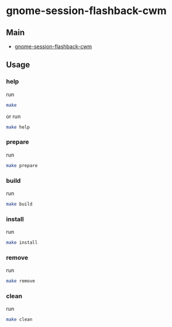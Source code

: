 
# gnome-session-flashback-cwm

## Main

* [gnome-session-flashback-cwm](asset/gnome-session-flashback-cwm)


## Usage

### help

run

``` sh
make
```

or run

``` sh
make help
```


### prepare

run

``` sh
make prepare
```


### build

run

``` sh
make build
```


### install

run

``` sh
make install
```


### remove

run

``` sh
make remove
```


### clean

run

``` sh
make clean
```
